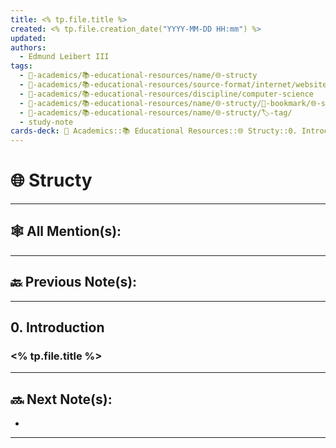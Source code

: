 ```yaml
---
title: <% tp.file.title %>
created: <% tp.file.creation_date("YYYY-MM-DD HH:mm") %>
updated: 
authors:
  - Edmund Leibert III
tags:
  - 🔴-academics/📚-educational-resources/name/🌐-structy
  - 🔴-academics/📚-educational-resources/source-format/internet/website
  - 🔴-academics/📚-educational-resources/discipline/computer-science
  - 🔴-academics/📚-educational-resources/name/🌐-structy/🔖-bookmark/🌐-structy-▹-📋-table-of-contents/0-introduction/<% tp.user.my_script(tp.file.title) %>
  - 🔴-academics/📚-educational-resources/name/🌐-structy/🏷️-tag/
  - study-note
cards-deck: 🔴 Academics::📚 Educational Resources::🌐 Structy::0. Introduction::<% tp.file.title %>
---
```


# 🌐 Structy

---

## 🕸️ All Mention(s): 

---

## 🔙 Previous Note(s):

---

## 0. Introduction

### <% tp.file.title %>

---

## 🔜 Next Note(s):
- 

---
